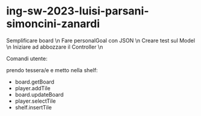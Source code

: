 # ing-sw-2023-luisi-parsani-simoncini-zanardi

Semplificare board \n
Fare personalGoal con JSON \n
Creare test sul Model \n
Iniziare ad abbozzare il Controller \n

Comandi utente: 

prendo tessera/e e metto nella shelf:
- board.getBoard
- player.addTile
- board.updateBoard
- player.selectTile
- shelf.insertTile
